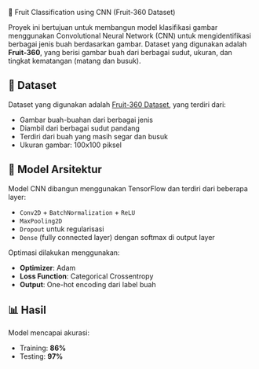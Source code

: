 🍎 Fruit Classification using CNN (Fruit-360 Dataset)

Proyek ini bertujuan untuk membangun model klasifikasi gambar menggunakan Convolutional Neural Network (CNN) untuk mengidentifikasi berbagai jenis buah berdasarkan gambar. Dataset yang digunakan adalah **Fruit-360**, yang berisi gambar buah dari berbagai sudut, ukuran, dan tingkat kematangan (matang dan busuk).

## 📂 Dataset

Dataset yang digunakan adalah [Fruit-360 Dataset](https://www.kaggle.com/datasets/moltean/fruits), yang terdiri dari:

- Gambar buah-buahan dari berbagai jenis
- Diambil dari berbagai sudut pandang
- Terdiri dari buah yang masih segar dan busuk
- Ukuran gambar: 100x100 piksel

## 🧠 Model Arsitektur

Model CNN dibangun menggunakan TensorFlow dan terdiri dari beberapa layer:

- `Conv2D` + `BatchNormalization` + `ReLU`
- `MaxPooling2D`
- `Dropout` untuk regularisasi
- `Dense` (fully connected layer) dengan softmax di output layer

Optimasi dilakukan menggunakan:

- **Optimizer**: Adam
- **Loss Function**: Categorical Crossentropy
- **Output**: One-hot encoding dari label buah

## 📊 Hasil

Model mencapai akurasi:

- Training: **86%**
- Testing: **97%**
